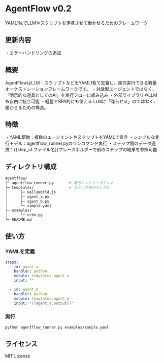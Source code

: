 # AgentFlow v0.2
YAML1枚でLLMやスクリプトを連携させて働かせるためのフレームワーク

## 更新内容
・エラーハンドリングの追加

## 概要
AgentFlowはLLM・スクリプトなどをYAML1枚で定義し、順次実行できる軽量オーケストレーションフレームワークです。
・対話型エージェントではなく、「明示的な道具としてのAI」を実行フローに組み込み
・外部ライブラリやLLMも自由に統合可能
・軽量でRPA的にも使える
LLMに「喋らせる」のではなく、働かせるための構造。

## 特徴
・YAML駆動：複数のエージェントやスクリプトをYAMLで宣言
・シンプルな実行モデル：agentflow_runner.pyのワンコマンド実行
・ステップ間のデータ連携：{{step_id.ファイル名}}プレースホルダーで前のステップの結果を参照可能

## ディレクトリ構成
```bash
agentflow/  
├─ agentflow_runner.py       # 実行エントリーポイント  
├─ templates/                # ステップ用のテンプレ  
│      ├─ HelloWorld.js  
│      ├─ agent_a.py  
│      ├─ agent_b.py  
│      └─ sample.yaml  
├─ examples/  
│      └─ echo.py  
└─ README.md  
```

## 使い方
### YAMLを定義
```yaml:templates/sample.yaml
steps:
  - id: agent_a
    handler: python
    module: templates.agent_a
    input: ""

  - id: agent_b
    handler: python
    module: templates.agent_b
    input: "{{agent_a.output}}"
```

### 実行
```bash
python agentflow_runner.py examples/sample.yaml
```
## ライセンス
MIT License
